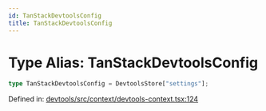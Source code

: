 ```yaml
---
id: TanStackDevtoolsConfig
title: TanStackDevtoolsConfig
---
```


<!-- DO NOT EDIT: this page is autogenerated from the type comments -->

# Type Alias: TanStackDevtoolsConfig

```ts
type TanStackDevtoolsConfig = DevtoolsStore["settings"];
```

Defined in: [devtools/src/context/devtools-context.tsx:124](https://github.com/TanStack/devtools/blob/main/packages/devtools/src/context/devtools-context.tsx#L124)
